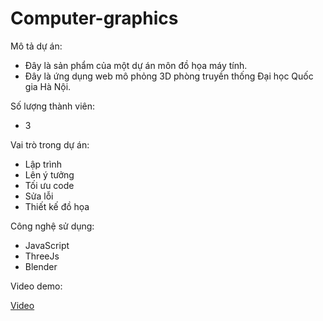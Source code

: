 # Computer-graphics

Mô tả dự án:
- Đây là sản phẩm của một dự án môn đồ họa máy tính. 
- Đây là ứng dụng web mô phỏng 3D phòng truyền thống Đại học Quốc gia Hà Nội.

Số lượng thành viên:
- 3

Vai trò trong dự án:
- Lập trình 
- Lên ý tưởng 
- Tối ưu code 
- Sửa lỗi 
- Thiết kế đồ họa

Công nghệ sử dụng:
- JavaScript
- ThreeJs
- Blender

Video demo:

[Video](https://github.com/viethoangpham1192/Computer-graphics/blob/main/video/My%20first%20three.js%20app%20-%20Google%20Chrome%202020-11-27%2001-04-12.mp4)
